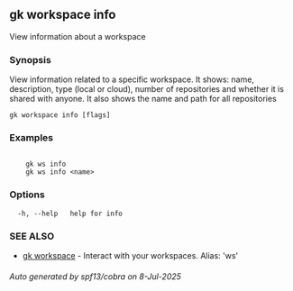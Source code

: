 ## gk workspace info

View information about a workspace

### Synopsis


View information related to a specific workspace. It shows: name, description, type (local or cloud), 
number of repositories and whether it is shared with anyone. It also shows the name and path for all repositories


```
gk workspace info [flags]
```

### Examples

```

	gk ws info
	gk ws info <name>
```

### Options

```
  -h, --help   help for info
```

### SEE ALSO

* [gk workspace](gk_workspace.md)	 - Interact with your workspaces. Alias: 'ws'

###### Auto generated by spf13/cobra on 8-Jul-2025
